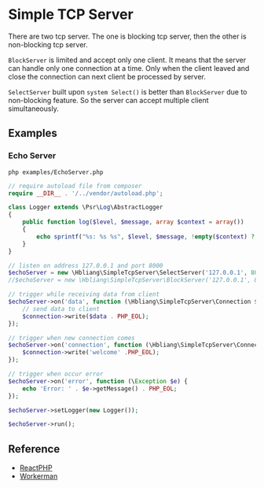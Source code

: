 # Simple TCP Server

There are two tcp server. The one is blocking tcp server, then the other is non-blocking tcp server.

`BlockServer` is limited and accept only one client. It means that the server can handle only one connection at a time. Only when the client leaved and close the connection can next client be processed by server.

`SelectServer` built upon `system Select()` is better than `BlockServer` due to non-blocking feature. So the server can accept multiple client simultaneously.


## Examples

### Echo Server
`php examples/EchoServer.php`
```PHP
// require autoload file from composer
require __DIR__ . '/../vendor/autoload.php';

class Logger extends \Psr\Log\AbstractLogger
{
    public function log($level, $message, array $context = array())
    {
        echo sprintf("%s: %s %s", $level, $message, !empty($context) ? json_encode($context) : '') . PHP_EOL;
    }
}

// listen on address 127.0.0.1 and port 8000
$echoServer = new \Hbliang\SimpleTcpServer\SelectServer('127.0.0.1', 8000);
//$echoServer = new \Hbliang\SimpleTcpServer\BlockServer('127.0.0.1', 8000);

// trigger while receiving data from client
$echoServer->on('data', function (\Hbliang\SimpleTcpServer\Connection $connection, $data) {
    // send data to client
    $connection->write($data . PHP_EOL);
});

// trigger when new connection comes
$echoServer->on('connection', function (\Hbliang\SimpleTcpServer\Connection $connection) {
    $connection->write('welcome' .PHP_EOL);
});

// trigger when occur error
$echoServer->on('error', function (\Exception $e) {
    echo 'Error: ' . $e->getMessage() . PHP_EOL;
});

$echoServer->setLogger(new Logger());

$echoServer->run();

```



## Reference
* [ReactPHP](https://github.com/reactphp/react)
* [Workerman](https://github.com/walkor/Workerman)
